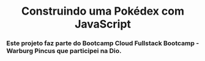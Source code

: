 <h1 align = "center">
Construindo uma Pokédex com JavaScript</h1>
<h3>Este projeto faz parte do Bootcamp Cloud Fullstack Bootcamp - Warburg Pincus que participei na Dio.</h3>
